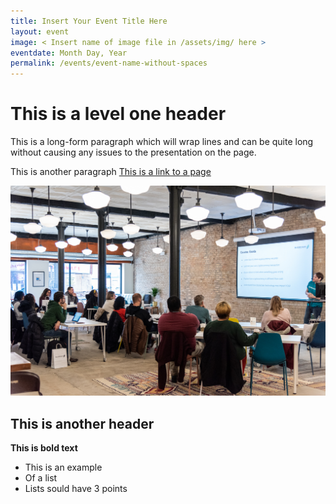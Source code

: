 ```yaml
---
title: Insert Your Event Title Here
layout: event
image: < Insert name of image file in /assets/img/ here >
eventdate: Month Day, Year
permalink: /events/event-name-without-spaces
---
```

<h1>This is a level one header</h1>
<p>This is a long-form paragraph which will wrap lines and can be quite long without causing any issues to the presentation on the page.</p>
<p>This is another paragraph <a href="https://en.wikipedia.org/wiki/HTML">This is a link to a page</a></p>

<img src="/assets/img/20200125_fjs_ccc_30.jpg">

<h2>This is another header</h2>

<b>This is bold text</b>

<ul>
  <li>This is an example</li>
  <li>Of a list</li>
  <li>Lists sould have 3 points</li>
</ul> 
